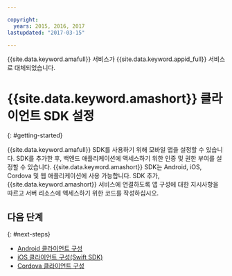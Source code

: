 ```yaml
---

copyright:
  years: 2015, 2016, 2017
lastupdated: "2017-03-15"

---
```


{{site.data.keyword.amafull}} 서비스가 {{site.data.keyword.appid_full}} 서비스로 대체되었습니다.

# {{site.data.keyword.amashort}} 클라이언트 SDK 설정
{: #getting-started}

{{site.data.keyword.amafull}} SDK를 사용하기 위해 모바일 앱을 설정할 수 있습니다. SDK를 추가한 후, 백엔드 애플리케이션에 액세스하기 위한 인증 및 권한 부여를 설정할 수 있습니다. {{site.data.keyword.amashort}} SDK는 Android, iOS, Cordova 및 웹 애플리케이션에 사용 가능합니다. SDK 추가, {{site.data.keyword.amashort}} 서비스에 연결하도록 앱 구성에 대한 지시사항을 따르고 서버 리소스에 액세스하기 위한 코드를 작성하십시오. 


## 다음 단계
{: #next-steps}

* [Android 클라이언트 구성](getting-started-android.html)
* [iOS 클라이언트 구성(Swift SDK)](getting-started-ios-swift-sdk.html)
* [Cordova 클라이언트 구성](getting-started-cordova.html)
